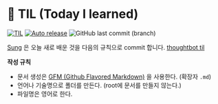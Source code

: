 # 📝 TIL (Today I learned)
[![TIL](https://img.shields.io/badge/Blog-ddok2.github.io-green.svg)](https://ddok2.github.io/TIL)
[![Auto release](https://github.com/ddok2/TIL/actions/workflows/release.yml/badge.svg)](https://github.com/ddok2/TIL/actions/workflows/release.yml)
![GitHub last commit (branch)](https://img.shields.io/github/last-commit/ddok2/TIL/master)

[Sung](https://github.com/ddok2) 은 오늘 새로 배운 것을 다음의 규칙으로 commit 합니다. [thoughtbot til](https://github.com/thoughtbot/til)

**작성 규칙**
- 문서 생성은 [GFM (Github Flavored Markdown)](https://help.github.com/articles/github-flavored-markdown/) 을 사용한다. (확장자 `.md`)
- 언어나 기술명으로 폴더를 만든다. (root에 문서를 만들지 않는다.)
- 파일명은 영어로 한다.
